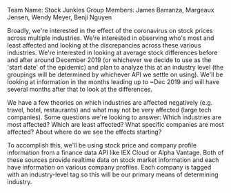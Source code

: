 Team Name: Stock Junkies
Group Members: James Barranza, Margeaux Jensen, Wendy Meyer, Benji Nguyen

Broadly, we're interested in the effect of the coronavirus on stock prices across multiple industries. We're interested in observing who's most and least affected and looking at the discrepancies across these various industries. We're interested in looking at average stock differences before and after around December 2019 (or whichever we decide to use as the 'start date' of the epidemic) and plan to analyze this at an industry level (the groupings will be determined by whichever API we settle on using). We'll be looking at information in the months leading up to ~Dec 2019 and will have several months after that to look at the differences.

We have a few theories on which industries are affected negatively (e.g. travel, hotel, restaurants) and what may not be very affected (large tech companies). Some questions we're looking to answer: Which industries are most affected? Which are least affected? What specific companies are most affected? About where do we see the effects starting?

To accomplish this, we'll be using stock price and company profile information from a finance data API like IEX Cloud or Alpha Vantage. Both of these sources provide realtime data on stock market information and each have information on various company profiles. Each company is tagged with an industry-level tag so this will be our primary means of determining industry.